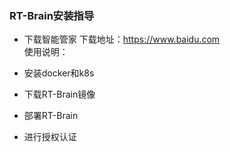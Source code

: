 ### RT-Brain安装指导
* 下载智能管家 
下载地址：https://www.baidu.com   
使用说明：
* 安装docker和k8s   

* 下载RT-Brain镜像

* 部署RT-Brain

* 进行授权认证
